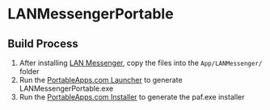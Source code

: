 # LANMessengerPortable


## Build Process
1. After installing [LAN Messenger](http://lanmsngr.sourceforge.net/downloads.php#windows), copy the files into the `App/LANMessenger/` folder
2. Run the [PortableApps.com Launcher](http://portableapps.com/apps/development/portableapps.com_launcher) to generate LANMessengerPortable.exe
3. Run the [PortableApps.com Installer](http://portableapps.com/apps/development/portableapps.com_installer) to generate the paf.exe installer
